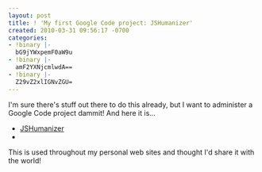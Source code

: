 ```yaml
---
layout: post
title: ! 'My first Google Code project: JSHumanizer'
created: 2010-03-31 09:56:17 -0700
categories:
- !binary |-
  bG9jYWxpemF0aW9u
- !binary |-
  amF2YXNjcmlwdA==
- !binary |-
  Z29vZ2xlIGNvZGU=
---
```

<p>
I'm sure there's stuff out there to do this already, but I want to administer a Google Code project dammit! And here it is...
</p>
<ul>
<li><a href="http://jshumanizer.googlecode.com/">JSHumanizer</a><li>
</ul>
<p>
This is used throughout my personal web sites and thought I'd share it with the world!
</p>

